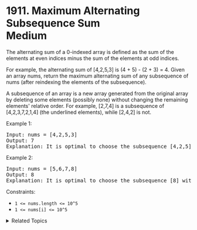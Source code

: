 # 1911. Maximum Alternating Subsequence Sum<br> Medium

The alternating sum of a 0-indexed array is defined as the sum of the elements at even indices minus the sum of the elements at odd indices.

For example, the alternating sum of [4,2,5,3] is (4 + 5) - (2 + 3) = 4.
Given an array nums, return the maximum alternating sum of any subsequence of nums (after reindexing the elements of the subsequence).

A subsequence of an array is a new array generated from the original array by deleting some elements (possibly none) without changing the remaining elements' relative order. For example, [2,7,4] is a subsequence of [4,2,3,7,2,1,4] (the underlined elements), while [2,4,2] is not.


Example 1:

<pre>
Input: nums = [4,2,5,3]
Output: 7
Explanation: It is optimal to choose the subsequence [4,2,5] with alternating sum (4 + 5) - 2 = 7.
</pre>

Example 2:

<pre>
Input: nums = [5,6,7,8]
Output: 8
Explanation: It is optimal to choose the subsequence [8] with alternating sum 8.
</pre>

Constraints:

- `1 <= nums.length <= 10^5`
- `1 <= nums[i] <= 10^5`

<details>

<summary> Related Topics </summary>

-   `Dynamic Programming`

</details>